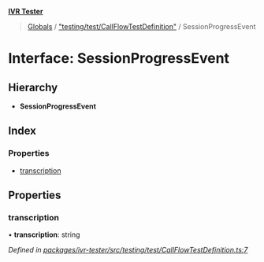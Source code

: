 **[IVR Tester](../README.md)**

> [Globals](../README.md) / ["testing/test/CallFlowTestDefinition"](../modules/_testing_test_callflowtestdefinition_.md) / SessionProgressEvent

# Interface: SessionProgressEvent

## Hierarchy

* **SessionProgressEvent**

## Index

### Properties

* [transcription](_testing_test_callflowtestdefinition_.sessionprogressevent.md#transcription)

## Properties

### transcription

•  **transcription**: string

*Defined in [packages/ivr-tester/src/testing/test/CallFlowTestDefinition.ts:7](https://github.com/SketchingDev/ivr-tester/blob/8e79354/packages/ivr-tester/src/testing/test/CallFlowTestDefinition.ts#L7)*
